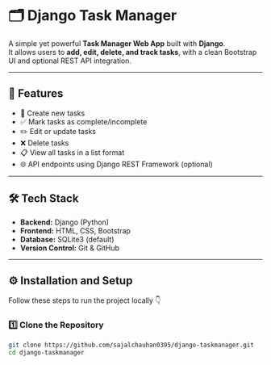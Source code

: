 # 🗂️ Django Task Manager

A simple yet powerful **Task Manager Web App** built with **Django**.  
It allows users to **add, edit, delete, and track tasks**, with a clean Bootstrap UI and optional REST API integration.

---

## 🚀 Features

- 📝 Create new tasks  
- ✅ Mark tasks as complete/incomplete  
- ✏️ Edit or update tasks  
- ❌ Delete tasks  
- 📋 View all tasks in a list format  
- 🌐 API endpoints using Django REST Framework (optional)

---

## 🛠️ Tech Stack

- **Backend:** Django (Python)
- **Frontend:** HTML, CSS, Bootstrap
- **Database:** SQLite3 (default)
- **Version Control:** Git & GitHub

---

## ⚙️ Installation and Setup

Follow these steps to run the project locally 👇

### 1️⃣ Clone the Repository

```bash
git clone https://github.com/sajalchauhan0395/django-taskmanager.git
cd django-taskmanager

